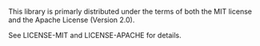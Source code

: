 This library is primarly distributed under the terms of both the MIT license and
the Apache License (Version 2.0).

See LICENSE-MIT and LICENSE-APACHE for details.
